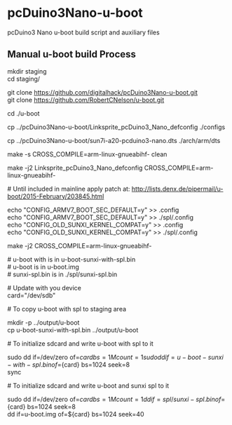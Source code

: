 # pcDuino3Nano-u-boot
pcDuino3 Nano u-boot build script and auxiliary files

Manual u-boot build Process
---------------------------
mkdir staging  
cd staging/

git clone https://github.com/digitalhack/pcDuino3Nano-u-boot.git  
git clone https://github.com/RobertCNelson/u-boot.git  

cd ./u-boot

cp ../pcDuino3Nano-u-boot/Linksprite_pcDuino3_Nano_defconfig ./configs

cp ../pcDuino3Nano-u-boot/sun7i-a20-pcduino3-nano.dts ./arch/arm/dts

make -s CROSS_COMPILE=arm-linux-gnueabihf- clean

make -j2 Linksprite_pcDuino3_Nano_defconfig CROSS_COMPILE=arm-linux-gnueabihf-

\# Until included in mainline apply patch at: http://lists.denx.de/pipermail/u-boot/2015-February/203845.html


echo "CONFIG_ARMV7_BOOT_SEC_DEFAULT=y" >> .config  
echo "CONFIG_ARMV7_BOOT_SEC_DEFAULT=y" >> ./spl/.config  
echo "CONFIG_OLD_SUNXI_KERNEL_COMPAT=y" >> .config  
echo "CONFIG_OLD_SUNXI_KERNEL_COMPAT=y" >> ./spl/.config  


make -j2 CROSS_COMPILE=arm-linux-gnueabihf-

\# u-boot with is in u-boot-sunxi-with-spl.bin   
\# u-boot is in u-boot.img  
\# sunxi-spl.bin is in ./spl/sunxi-spl.bin  

\# Update with you device  
card="/dev/sdb"

\# To copy u-boot with spl to staging area

mkdir -p ../output/u-boot  
cp u-boot-sunxi-with-spl.bin ../output/u-boot

\# To initialize sdcard and write u-boot with spl to it

sudo dd if=/dev/zero of=${card} bs=1M count=1  
sudo dd if=u-boot-sunxi-with-spl.bin of=${card} bs=1024 seek=8  
sync  

\# To initialize sdcard and write u-boot and sunxi spl to it

sudo dd if=/dev/zero of=${card} bs=1M count=1  
dd if=spl/sunxi-spl.bin of=${card} bs=1024 seek=8  
dd if=u-boot.img of=${card} bs=1024 seek=40  
